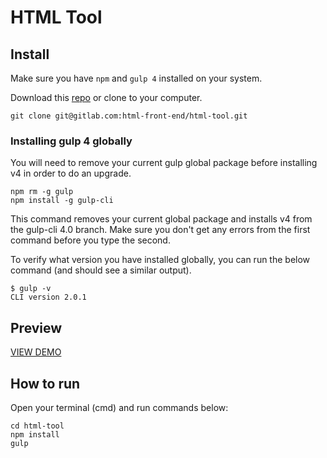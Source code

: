 # HTML Tool

## Install

Make sure you have `npm` and `gulp 4` installed on your system.

Download this [repo](https://gitlab.com/html-front-end/html-tool/-/archive/master/html-tool-master.zip) or clone to your computer.

```
git clone git@gitlab.com:html-front-end/html-tool.git
```

### Installing gulp 4 globally

You will need to remove your current gulp global package before installing v4 in order to do an upgrade.

```
npm rm -g gulp
npm install -g gulp-cli
```

This command removes your current global package and installs v4 from the gulp-cli 4.0 branch.
Make sure you don't get any errors from the first command before you type the second.

To verify what version you have installed globally, you can run the below command (and should see a similar output).

```
$ gulp -v
CLI version 2.0.1
```

## Preview

[VIEW DEMO](#)

## How to run

Open your terminal (cmd) and run commands below:

```
cd html-tool
npm install
gulp
```
